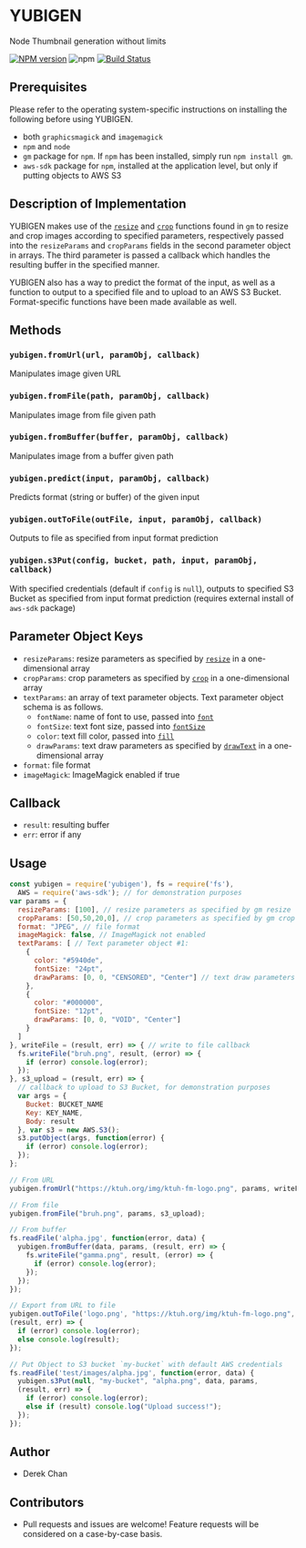 # YUBIGEN
Node Thumbnail generation without limits

[![NPM version](https://img.shields.io/npm/v/yubigen.svg?style=flat)](https://www.npmjs.com/package/yubigen)
![npm](https://img.shields.io/npm/dt/yubigen.svg)
[![Build Status](https://travis-ci.org/dchan3/yubigen.svg?branch=master)](https://travis-ci.org/dchan3/yubigen)

## Prerequisites
Please refer to the operating system-specific instructions on installing the following before using YUBIGEN.
- both `graphicsmagick` and `imagemagick`
- `npm` and `node`
- `gm` package for `npm`. If `npm` has been installed, simply run `npm install gm`.
- `aws-sdk` package for `npm`, installed at the application level, but only if putting objects to AWS S3

## Description of Implementation
YUBIGEN makes use of the [`resize`](http://aheckmann.github.io/gm/docs.html#resize) and [`crop`](http://aheckmann.github.io/gm/docs.html#crop) functions found in `gm` to resize and crop images according to specified parameters, respectively passed into the `resizeParams` and `cropParams` fields in the second parameter object in arrays. The third parameter is passed a callback which handles the resulting buffer in the specified manner.

YUBIGEN also has a way to predict the format of the input, as well as a function
to output to a specified file and to upload to an AWS S3 Bucket.
Format-specific functions have been made available as well.

## Methods
### `yubigen.fromUrl(url, paramObj, callback)`
Manipulates image given URL
### `yubigen.fromFile(path, paramObj, callback)`
Manipulates image from file given path
### `yubigen.fromBuffer(buffer, paramObj, callback)`
Manipulates image from a buffer given path
### `yubigen.predict(input, paramObj, callback)`
Predicts format (string or buffer) of the given input
### `yubigen.outToFile(outFile, input, paramObj, callback)`
Outputs to file as specified from input format prediction
### `yubigen.s3Put(config, bucket, path, input, paramObj, callback)`
With specified credentials (default if `config` is `null`), outputs to specified S3 Bucket as specified from
input format prediction (requires external install of `aws-sdk` package)

## Parameter Object Keys
- `resizeParams`: resize parameters as specified by [`resize`](http://aheckmann.github.io/gm/docs.html#resize) in a one-dimensional array
- `cropParams`: crop parameters as specified by [`crop`](http://aheckmann.github.io/gm/docs.html#crop) in a one-dimensional array
- `textParams`: an array of text parameter objects. Text parameter object schema is as follows.
  - `fontName`: name of font to use, passed into [`font`](http://aheckmann.github.io/gm/docs.html#font)
  - `fontSize`: text font size, passed into [`fontSize`](http://aheckmann.github.io/gm/docs.html#fontSize)
  - `color`: text fill color, passed into [`fill`](http://aheckmann.github.io/gm/docs.html#fill)
  - `drawParams`: text draw parameters as specified by [`drawText`](http://aheckmann.github.io/gm/docs.html#drawText) in a one-dimensional array
- `format`: file format
- `imageMagick`: ImageMagick enabled if true

## Callback
- `result`: resulting buffer
- `err`: error if any

## Usage
```js
const yubigen = require('yubigen'), fs = require('fs'),
  AWS = require('aws-sdk'); // for demonstration purposes
var params = {
  resizeParams: [100], // resize parameters as specified by gm resize
  cropParams: [50,50,20,0], // crop parameters as specified by gm crop
  format: "JPEG", // file format
  imageMagick: false, // ImageMagick not enabled
  textParams: [ // Text parameter object #1:
    {
      color: "#5940de",
      fontSize: "24pt",
      drawParams: [0, 0, "CENSORED", "Center"] // text draw parameters as specified by gm drawText
    },
    {
      color: "#000000",
      fontSize: "12pt",
      drawParams: [0, 0, "VOID", "Center"]
    }
  ]
}, writeFile = (result, err) => { // write to file callback
  fs.writeFile("bruh.png", result, (error) => {
    if (error) console.log(error);
  });
}, s3_upload = (result, err) => {
  // callback to upload to S3 Bucket, for demonstration purposes
  var args = {
    Bucket: BUCKET_NAME
    Key: KEY_NAME,
    Body: result
  }, var s3 = new AWS.S3();
  s3.putObject(args, function(error) {
    if (error) console.log(error);
  });
};

// From URL
yubigen.fromUrl("https://ktuh.org/img/ktuh-fm-logo.png", params, writeFile);

// From file
yubigen.fromFile("bruh.png", params, s3_upload);

// From buffer
fs.readFile('alpha.jpg', function(error, data) {
  yubigen.fromBuffer(data, params, (result, err) => {
    fs.writeFile("gamma.png", result, (error) => {
      if (error) console.log(error);
    });
  });
});

// Export from URL to file
yubigen.outToFile('logo.png', "https://ktuh.org/img/ktuh-fm-logo.png", params,
(result, err) => {
  if (error) console.log(error);
  else console.log(result);
});

// Put Object to S3 bucket `my-bucket` with default AWS credentials
fs.readFile('test/images/alpha.jpg', function(error, data) {
  yubigen.s3Put(null, "my-bucket", "alpha.png", data, params,
  (result, err) => {
    if (error) console.log(error);
    else if (result) console.log("Upload success!");
  });
});
```

## Author
- Derek Chan

## Contributors
- Pull requests and issues are welcome! Feature requests will be considered on
  a case-by-case basis.
